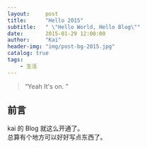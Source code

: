 ```yaml
---
layout:     post
title:      "Hello 2015"
subtitle:   " \"Hello World, Hello Blog\""
date:       2015-01-29 12:00:00
author:     "Kai"
header-img: "img/post-bg-2015.jpg"
catalog: true
tags:
    - 生活
---
```


> “Yeah It's on. ”


## 前言

kai 的 Blog 就这么开通了。
<br/>
总算有个地方可以好好写点东西了。
